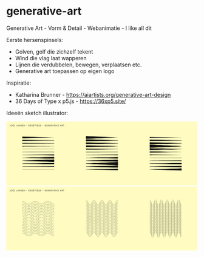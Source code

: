 # generative-art
Generative Art - Vorm &amp; Detail - Webanimatie - I like all dit

Eerste hersenspinsels:
- Golven, golf die zichzelf tekent
- Wind die vlag laat wapperen
- Lijnen die verdubbelen, bewegen, verplaatsen etc.
- Generative art toepassen op eigen logo

Inspiratie:
- Katharina Brunner - https://aiartists.org/generative-art-design
- 36 Days of Type x p5.js - https://36xp5.site/

Ideeën sketch illustrator:

![-screenshot-](images/generativeart-inspo1.jpg)
![-screenshot-](images/generativeart-inspo3.jpg)
